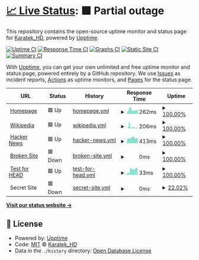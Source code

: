 # [📈 Live Status](https://KaratekHD.github.io/status): <!--live status--> **🟧 Partial outage**

This repository contains the open-source uptime monitor and status page for [Karatek_HD](karatek.net), powered by [Upptime](https://github.com/upptime/upptime).

[![Uptime CI](https://github.com/koj-co/upptime/workflows/Uptime%20CI/badge.svg)](https://github.com/koj-co/upptime/actions?query=workflow%3A%22Uptime+CI%22)
[![Response Time CI](https://github.com/koj-co/upptime/workflows/Response%20Time%20CI/badge.svg)](https://github.com/koj-co/upptime/actions?query=workflow%3A%22Response+Time+CI%22)
[![Graphs CI](https://github.com/koj-co/upptime/workflows/Graphs%20CI/badge.svg)](https://github.com/koj-co/upptime/actions?query=workflow%3A%22Graphs+CI%22)
[![Static Site CI](https://github.com/koj-co/upptime/workflows/Static%20Site%20CI/badge.svg)](https://github.com/koj-co/upptime/actions?query=workflow%3A%22Static+Site+CI%22)
[![Summary CI](https://github.com/koj-co/upptime/workflows/Summary%20CI/badge.svg)](https://github.com/koj-co/upptime/actions?query=workflow%3A%22Summary+CI%22)

With [Upptime](https://upptime.js.org), you can get your own unlimited and free uptime monitor and status page, powered entirely by a GitHub repository. We use [Issues](https://github.com/KaratekHD/status/issues) as incident reports, [Actions](https://github.com/KaratekHD/status/actions) as uptime monitors, and [Pages](https://KaratekHD.github.io/status) for the status page.

<!--start: status pages-->
<!-- This summary is generated by Upptime (https://github.com/upptime/upptime) -->
<!-- Do not edit this manually, your changes will be overwritten -->
<!-- prettier-ignore -->
| URL | Status | History | Response Time | Uptime |
| --- | ------ | ------- | ------------- | ------ |
| <img alt="" src="https://favicons.githubusercontent.com/karatek.net" height="13"> [Homepage](https://karatek.net) | 🟩 Up | [homepage.yml](https://github.com/KaratekHD/status/commits/master/history/homepage.yml) | <details><summary><img alt="Response time graph" src="./graphs/homepage/response-time-week.png" height="20"> 262ms</summary><br><a href="https://uptime.karatek.systems/history/homepage"><img alt="Response time 262" src="https://img.shields.io/endpoint?url=https%3A%2F%2Fraw.githubusercontent.com%2FKaratekHD%2Fstatus%2Fmaster%2Fapi%2Fhomepage%2Fresponse-time.json"></a><br><a href="https://uptime.karatek.systems/history/homepage"><img alt="24-hour response time 211" src="https://img.shields.io/endpoint?url=https%3A%2F%2Fraw.githubusercontent.com%2FKaratekHD%2Fstatus%2Fmaster%2Fapi%2Fhomepage%2Fresponse-time-day.json"></a><br><a href="https://uptime.karatek.systems/history/homepage"><img alt="7-day response time 262" src="https://img.shields.io/endpoint?url=https%3A%2F%2Fraw.githubusercontent.com%2FKaratekHD%2Fstatus%2Fmaster%2Fapi%2Fhomepage%2Fresponse-time-week.json"></a><br><a href="https://uptime.karatek.systems/history/homepage"><img alt="30-day response time 262" src="https://img.shields.io/endpoint?url=https%3A%2F%2Fraw.githubusercontent.com%2FKaratekHD%2Fstatus%2Fmaster%2Fapi%2Fhomepage%2Fresponse-time-month.json"></a><br><a href="https://uptime.karatek.systems/history/homepage"><img alt="1-year response time 262" src="https://img.shields.io/endpoint?url=https%3A%2F%2Fraw.githubusercontent.com%2FKaratekHD%2Fstatus%2Fmaster%2Fapi%2Fhomepage%2Fresponse-time-year.json"></a></details> | <details><summary><a href="https://uptime.karatek.systems/history/homepage">100.00%</a></summary><a href="https://uptime.karatek.systems/history/homepage"><img alt="All-time uptime 100.00%" src="https://img.shields.io/endpoint?url=https%3A%2F%2Fraw.githubusercontent.com%2FKaratekHD%2Fstatus%2Fmaster%2Fapi%2Fhomepage%2Fuptime.json"></a><br><a href="https://uptime.karatek.systems/history/homepage"><img alt="24-hour uptime 100.00%" src="https://img.shields.io/endpoint?url=https%3A%2F%2Fraw.githubusercontent.com%2FKaratekHD%2Fstatus%2Fmaster%2Fapi%2Fhomepage%2Fuptime-day.json"></a><br><a href="https://uptime.karatek.systems/history/homepage"><img alt="7-day uptime 100.00%" src="https://img.shields.io/endpoint?url=https%3A%2F%2Fraw.githubusercontent.com%2FKaratekHD%2Fstatus%2Fmaster%2Fapi%2Fhomepage%2Fuptime-week.json"></a><br><a href="https://uptime.karatek.systems/history/homepage"><img alt="30-day uptime 100.00%" src="https://img.shields.io/endpoint?url=https%3A%2F%2Fraw.githubusercontent.com%2FKaratekHD%2Fstatus%2Fmaster%2Fapi%2Fhomepage%2Fuptime-month.json"></a><br><a href="https://uptime.karatek.systems/history/homepage"><img alt="1-year uptime 100.00%" src="https://img.shields.io/endpoint?url=https%3A%2F%2Fraw.githubusercontent.com%2FKaratekHD%2Fstatus%2Fmaster%2Fapi%2Fhomepage%2Fuptime-year.json"></a></details>
| <img alt="" src="https://favicons.githubusercontent.com/en.wikipedia.org" height="13"> [Wikipedia](https://en.wikipedia.org) | 🟩 Up | [wikipedia.yml](https://github.com/KaratekHD/status/commits/master/history/wikipedia.yml) | <details><summary><img alt="Response time graph" src="./graphs/wikipedia/response-time-week.png" height="20"> 206ms</summary><br><a href="https://uptime.karatek.systems/history/wikipedia"><img alt="Response time 206" src="https://img.shields.io/endpoint?url=https%3A%2F%2Fraw.githubusercontent.com%2FKaratekHD%2Fstatus%2Fmaster%2Fapi%2Fwikipedia%2Fresponse-time.json"></a><br><a href="https://uptime.karatek.systems/history/wikipedia"><img alt="24-hour response time 99" src="https://img.shields.io/endpoint?url=https%3A%2F%2Fraw.githubusercontent.com%2FKaratekHD%2Fstatus%2Fmaster%2Fapi%2Fwikipedia%2Fresponse-time-day.json"></a><br><a href="https://uptime.karatek.systems/history/wikipedia"><img alt="7-day response time 206" src="https://img.shields.io/endpoint?url=https%3A%2F%2Fraw.githubusercontent.com%2FKaratekHD%2Fstatus%2Fmaster%2Fapi%2Fwikipedia%2Fresponse-time-week.json"></a><br><a href="https://uptime.karatek.systems/history/wikipedia"><img alt="30-day response time 206" src="https://img.shields.io/endpoint?url=https%3A%2F%2Fraw.githubusercontent.com%2FKaratekHD%2Fstatus%2Fmaster%2Fapi%2Fwikipedia%2Fresponse-time-month.json"></a><br><a href="https://uptime.karatek.systems/history/wikipedia"><img alt="1-year response time 206" src="https://img.shields.io/endpoint?url=https%3A%2F%2Fraw.githubusercontent.com%2FKaratekHD%2Fstatus%2Fmaster%2Fapi%2Fwikipedia%2Fresponse-time-year.json"></a></details> | <details><summary><a href="https://uptime.karatek.systems/history/wikipedia">100.00%</a></summary><a href="https://uptime.karatek.systems/history/wikipedia"><img alt="All-time uptime 100.00%" src="https://img.shields.io/endpoint?url=https%3A%2F%2Fraw.githubusercontent.com%2FKaratekHD%2Fstatus%2Fmaster%2Fapi%2Fwikipedia%2Fuptime.json"></a><br><a href="https://uptime.karatek.systems/history/wikipedia"><img alt="24-hour uptime 100.00%" src="https://img.shields.io/endpoint?url=https%3A%2F%2Fraw.githubusercontent.com%2FKaratekHD%2Fstatus%2Fmaster%2Fapi%2Fwikipedia%2Fuptime-day.json"></a><br><a href="https://uptime.karatek.systems/history/wikipedia"><img alt="7-day uptime 100.00%" src="https://img.shields.io/endpoint?url=https%3A%2F%2Fraw.githubusercontent.com%2FKaratekHD%2Fstatus%2Fmaster%2Fapi%2Fwikipedia%2Fuptime-week.json"></a><br><a href="https://uptime.karatek.systems/history/wikipedia"><img alt="30-day uptime 100.00%" src="https://img.shields.io/endpoint?url=https%3A%2F%2Fraw.githubusercontent.com%2FKaratekHD%2Fstatus%2Fmaster%2Fapi%2Fwikipedia%2Fuptime-month.json"></a><br><a href="https://uptime.karatek.systems/history/wikipedia"><img alt="1-year uptime 100.00%" src="https://img.shields.io/endpoint?url=https%3A%2F%2Fraw.githubusercontent.com%2FKaratekHD%2Fstatus%2Fmaster%2Fapi%2Fwikipedia%2Fuptime-year.json"></a></details>
| <img alt="" src="https://favicons.githubusercontent.com/news.ycombinator.com" height="13"> [Hacker News](https://news.ycombinator.com) | 🟩 Up | [hacker-news.yml](https://github.com/KaratekHD/status/commits/master/history/hacker-news.yml) | <details><summary><img alt="Response time graph" src="./graphs/hacker-news/response-time-week.png" height="20"> 413ms</summary><br><a href="https://uptime.karatek.systems/history/hacker-news"><img alt="Response time 413" src="https://img.shields.io/endpoint?url=https%3A%2F%2Fraw.githubusercontent.com%2FKaratekHD%2Fstatus%2Fmaster%2Fapi%2Fhacker-news%2Fresponse-time.json"></a><br><a href="https://uptime.karatek.systems/history/hacker-news"><img alt="24-hour response time 367" src="https://img.shields.io/endpoint?url=https%3A%2F%2Fraw.githubusercontent.com%2FKaratekHD%2Fstatus%2Fmaster%2Fapi%2Fhacker-news%2Fresponse-time-day.json"></a><br><a href="https://uptime.karatek.systems/history/hacker-news"><img alt="7-day response time 413" src="https://img.shields.io/endpoint?url=https%3A%2F%2Fraw.githubusercontent.com%2FKaratekHD%2Fstatus%2Fmaster%2Fapi%2Fhacker-news%2Fresponse-time-week.json"></a><br><a href="https://uptime.karatek.systems/history/hacker-news"><img alt="30-day response time 413" src="https://img.shields.io/endpoint?url=https%3A%2F%2Fraw.githubusercontent.com%2FKaratekHD%2Fstatus%2Fmaster%2Fapi%2Fhacker-news%2Fresponse-time-month.json"></a><br><a href="https://uptime.karatek.systems/history/hacker-news"><img alt="1-year response time 413" src="https://img.shields.io/endpoint?url=https%3A%2F%2Fraw.githubusercontent.com%2FKaratekHD%2Fstatus%2Fmaster%2Fapi%2Fhacker-news%2Fresponse-time-year.json"></a></details> | <details><summary><a href="https://uptime.karatek.systems/history/hacker-news">100.00%</a></summary><a href="https://uptime.karatek.systems/history/hacker-news"><img alt="All-time uptime 100.00%" src="https://img.shields.io/endpoint?url=https%3A%2F%2Fraw.githubusercontent.com%2FKaratekHD%2Fstatus%2Fmaster%2Fapi%2Fhacker-news%2Fuptime.json"></a><br><a href="https://uptime.karatek.systems/history/hacker-news"><img alt="24-hour uptime 100.00%" src="https://img.shields.io/endpoint?url=https%3A%2F%2Fraw.githubusercontent.com%2FKaratekHD%2Fstatus%2Fmaster%2Fapi%2Fhacker-news%2Fuptime-day.json"></a><br><a href="https://uptime.karatek.systems/history/hacker-news"><img alt="7-day uptime 100.00%" src="https://img.shields.io/endpoint?url=https%3A%2F%2Fraw.githubusercontent.com%2FKaratekHD%2Fstatus%2Fmaster%2Fapi%2Fhacker-news%2Fuptime-week.json"></a><br><a href="https://uptime.karatek.systems/history/hacker-news"><img alt="30-day uptime 100.00%" src="https://img.shields.io/endpoint?url=https%3A%2F%2Fraw.githubusercontent.com%2FKaratekHD%2Fstatus%2Fmaster%2Fapi%2Fhacker-news%2Fuptime-month.json"></a><br><a href="https://uptime.karatek.systems/history/hacker-news"><img alt="1-year uptime 100.00%" src="https://img.shields.io/endpoint?url=https%3A%2F%2Fraw.githubusercontent.com%2FKaratekHD%2Fstatus%2Fmaster%2Fapi%2Fhacker-news%2Fuptime-year.json"></a></details>
| <img alt="" src="https://favicons.githubusercontent.com/thissitedoesnotexist.com" height="13"> [Broken Site](https://thissitedoesnotexist.com) | 🟥 Down | [broken-site.yml](https://github.com/KaratekHD/status/commits/master/history/broken-site.yml) | <details><summary><img alt="Response time graph" src="./graphs/broken-site/response-time-week.png" height="20"> 0ms</summary><br><a href="https://uptime.karatek.systems/history/broken-site"><img alt="Response time 0" src="https://img.shields.io/endpoint?url=https%3A%2F%2Fraw.githubusercontent.com%2FKaratekHD%2Fstatus%2Fmaster%2Fapi%2Fbroken-site%2Fresponse-time.json"></a><br><a href="https://uptime.karatek.systems/history/broken-site"><img alt="24-hour response time 0" src="https://img.shields.io/endpoint?url=https%3A%2F%2Fraw.githubusercontent.com%2FKaratekHD%2Fstatus%2Fmaster%2Fapi%2Fbroken-site%2Fresponse-time-day.json"></a><br><a href="https://uptime.karatek.systems/history/broken-site"><img alt="7-day response time 0" src="https://img.shields.io/endpoint?url=https%3A%2F%2Fraw.githubusercontent.com%2FKaratekHD%2Fstatus%2Fmaster%2Fapi%2Fbroken-site%2Fresponse-time-week.json"></a><br><a href="https://uptime.karatek.systems/history/broken-site"><img alt="30-day response time 0" src="https://img.shields.io/endpoint?url=https%3A%2F%2Fraw.githubusercontent.com%2FKaratekHD%2Fstatus%2Fmaster%2Fapi%2Fbroken-site%2Fresponse-time-month.json"></a><br><a href="https://uptime.karatek.systems/history/broken-site"><img alt="1-year response time 0" src="https://img.shields.io/endpoint?url=https%3A%2F%2Fraw.githubusercontent.com%2FKaratekHD%2Fstatus%2Fmaster%2Fapi%2Fbroken-site%2Fresponse-time-year.json"></a></details> | <details><summary><a href="https://uptime.karatek.systems/history/broken-site">100.00%</a></summary><a href="https://uptime.karatek.systems/history/broken-site"><img alt="All-time uptime 100.00%" src="https://img.shields.io/endpoint?url=https%3A%2F%2Fraw.githubusercontent.com%2FKaratekHD%2Fstatus%2Fmaster%2Fapi%2Fbroken-site%2Fuptime.json"></a><br><a href="https://uptime.karatek.systems/history/broken-site"><img alt="24-hour uptime 100.00%" src="https://img.shields.io/endpoint?url=https%3A%2F%2Fraw.githubusercontent.com%2FKaratekHD%2Fstatus%2Fmaster%2Fapi%2Fbroken-site%2Fuptime-day.json"></a><br><a href="https://uptime.karatek.systems/history/broken-site"><img alt="7-day uptime 100.00%" src="https://img.shields.io/endpoint?url=https%3A%2F%2Fraw.githubusercontent.com%2FKaratekHD%2Fstatus%2Fmaster%2Fapi%2Fbroken-site%2Fuptime-week.json"></a><br><a href="https://uptime.karatek.systems/history/broken-site"><img alt="30-day uptime 100.00%" src="https://img.shields.io/endpoint?url=https%3A%2F%2Fraw.githubusercontent.com%2FKaratekHD%2Fstatus%2Fmaster%2Fapi%2Fbroken-site%2Fuptime-month.json"></a><br><a href="https://uptime.karatek.systems/history/broken-site"><img alt="1-year uptime 100.00%" src="https://img.shields.io/endpoint?url=https%3A%2F%2Fraw.githubusercontent.com%2FKaratekHD%2Fstatus%2Fmaster%2Fapi%2Fbroken-site%2Fuptime-year.json"></a></details>
| <img alt="" src="https://favicons.githubusercontent.com/www.google.com" height="13"> [Test for HEAD](https://www.google.com) | 🟩 Up | [test-for-head.yml](https://github.com/KaratekHD/status/commits/master/history/test-for-head.yml) | <details><summary><img alt="Response time graph" src="./graphs/test-for-head/response-time-week.png" height="20"> 33ms</summary><br><a href="https://uptime.karatek.systems/history/test-for-head"><img alt="Response time 33" src="https://img.shields.io/endpoint?url=https%3A%2F%2Fraw.githubusercontent.com%2FKaratekHD%2Fstatus%2Fmaster%2Fapi%2Ftest-for-head%2Fresponse-time.json"></a><br><a href="https://uptime.karatek.systems/history/test-for-head"><img alt="24-hour response time 35" src="https://img.shields.io/endpoint?url=https%3A%2F%2Fraw.githubusercontent.com%2FKaratekHD%2Fstatus%2Fmaster%2Fapi%2Ftest-for-head%2Fresponse-time-day.json"></a><br><a href="https://uptime.karatek.systems/history/test-for-head"><img alt="7-day response time 33" src="https://img.shields.io/endpoint?url=https%3A%2F%2Fraw.githubusercontent.com%2FKaratekHD%2Fstatus%2Fmaster%2Fapi%2Ftest-for-head%2Fresponse-time-week.json"></a><br><a href="https://uptime.karatek.systems/history/test-for-head"><img alt="30-day response time 33" src="https://img.shields.io/endpoint?url=https%3A%2F%2Fraw.githubusercontent.com%2FKaratekHD%2Fstatus%2Fmaster%2Fapi%2Ftest-for-head%2Fresponse-time-month.json"></a><br><a href="https://uptime.karatek.systems/history/test-for-head"><img alt="1-year response time 33" src="https://img.shields.io/endpoint?url=https%3A%2F%2Fraw.githubusercontent.com%2FKaratekHD%2Fstatus%2Fmaster%2Fapi%2Ftest-for-head%2Fresponse-time-year.json"></a></details> | <details><summary><a href="https://uptime.karatek.systems/history/test-for-head">100.00%</a></summary><a href="https://uptime.karatek.systems/history/test-for-head"><img alt="All-time uptime 100.00%" src="https://img.shields.io/endpoint?url=https%3A%2F%2Fraw.githubusercontent.com%2FKaratekHD%2Fstatus%2Fmaster%2Fapi%2Ftest-for-head%2Fuptime.json"></a><br><a href="https://uptime.karatek.systems/history/test-for-head"><img alt="24-hour uptime 100.00%" src="https://img.shields.io/endpoint?url=https%3A%2F%2Fraw.githubusercontent.com%2FKaratekHD%2Fstatus%2Fmaster%2Fapi%2Ftest-for-head%2Fuptime-day.json"></a><br><a href="https://uptime.karatek.systems/history/test-for-head"><img alt="7-day uptime 100.00%" src="https://img.shields.io/endpoint?url=https%3A%2F%2Fraw.githubusercontent.com%2FKaratekHD%2Fstatus%2Fmaster%2Fapi%2Ftest-for-head%2Fuptime-week.json"></a><br><a href="https://uptime.karatek.systems/history/test-for-head"><img alt="30-day uptime 100.00%" src="https://img.shields.io/endpoint?url=https%3A%2F%2Fraw.githubusercontent.com%2FKaratekHD%2Fstatus%2Fmaster%2Fapi%2Ftest-for-head%2Fuptime-month.json"></a><br><a href="https://uptime.karatek.systems/history/test-for-head"><img alt="1-year uptime 100.00%" src="https://img.shields.io/endpoint?url=https%3A%2F%2Fraw.githubusercontent.com%2FKaratekHD%2Fstatus%2Fmaster%2Fapi%2Ftest-for-head%2Fuptime-year.json"></a></details>
| <img alt="" src="https://favicons.githubusercontent.com/null" height="13"> Secret Site | 🟥 Down | [secret-site.yml](https://github.com/KaratekHD/status/commits/master/history/secret-site.yml) | <details><summary><img alt="Response time graph" src="./graphs/secret-site/response-time-week.png" height="20"> 0ms</summary><br><a href="https://uptime.karatek.systems/history/secret-site"><img alt="Response time 0" src="https://img.shields.io/endpoint?url=https%3A%2F%2Fraw.githubusercontent.com%2FKaratekHD%2Fstatus%2Fmaster%2Fapi%2Fsecret-site%2Fresponse-time.json"></a><br><a href="https://uptime.karatek.systems/history/secret-site"><img alt="24-hour response time 0" src="https://img.shields.io/endpoint?url=https%3A%2F%2Fraw.githubusercontent.com%2FKaratekHD%2Fstatus%2Fmaster%2Fapi%2Fsecret-site%2Fresponse-time-day.json"></a><br><a href="https://uptime.karatek.systems/history/secret-site"><img alt="7-day response time 0" src="https://img.shields.io/endpoint?url=https%3A%2F%2Fraw.githubusercontent.com%2FKaratekHD%2Fstatus%2Fmaster%2Fapi%2Fsecret-site%2Fresponse-time-week.json"></a><br><a href="https://uptime.karatek.systems/history/secret-site"><img alt="30-day response time 0" src="https://img.shields.io/endpoint?url=https%3A%2F%2Fraw.githubusercontent.com%2FKaratekHD%2Fstatus%2Fmaster%2Fapi%2Fsecret-site%2Fresponse-time-month.json"></a><br><a href="https://uptime.karatek.systems/history/secret-site"><img alt="1-year response time 0" src="https://img.shields.io/endpoint?url=https%3A%2F%2Fraw.githubusercontent.com%2FKaratekHD%2Fstatus%2Fmaster%2Fapi%2Fsecret-site%2Fresponse-time-year.json"></a></details> | <details><summary><a href="https://uptime.karatek.systems/history/secret-site">22.02%</a></summary><a href="https://uptime.karatek.systems/history/secret-site"><img alt="All-time uptime 96.37%" src="https://img.shields.io/endpoint?url=https%3A%2F%2Fraw.githubusercontent.com%2FKaratekHD%2Fstatus%2Fmaster%2Fapi%2Fsecret-site%2Fuptime.json"></a><br><a href="https://uptime.karatek.systems/history/secret-site"><img alt="24-hour uptime 0.00%" src="https://img.shields.io/endpoint?url=https%3A%2F%2Fraw.githubusercontent.com%2FKaratekHD%2Fstatus%2Fmaster%2Fapi%2Fsecret-site%2Fuptime-day.json"></a><br><a href="https://uptime.karatek.systems/history/secret-site"><img alt="7-day uptime 22.02%" src="https://img.shields.io/endpoint?url=https%3A%2F%2Fraw.githubusercontent.com%2FKaratekHD%2Fstatus%2Fmaster%2Fapi%2Fsecret-site%2Fuptime-week.json"></a><br><a href="https://uptime.karatek.systems/history/secret-site"><img alt="30-day uptime 82.06%" src="https://img.shields.io/endpoint?url=https%3A%2F%2Fraw.githubusercontent.com%2FKaratekHD%2Fstatus%2Fmaster%2Fapi%2Fsecret-site%2Fuptime-month.json"></a><br><a href="https://uptime.karatek.systems/history/secret-site"><img alt="1-year uptime 96.37%" src="https://img.shields.io/endpoint?url=https%3A%2F%2Fraw.githubusercontent.com%2FKaratekHD%2Fstatus%2Fmaster%2Fapi%2Fsecret-site%2Fuptime-year.json"></a></details>

<!--end: status pages-->

[**Visit our status website →**](https://KaratekHD.github.io/status)

## 📄 License

- Powered by: [Upptime](https://github.com/upptime/upptime)
- Code: [MIT](./LICENSE) © [Karatek_HD](karatek.net)
- Data in the `./history` directory: [Open Database License](https://opendatacommons.org/licenses/odbl/1-0/)
